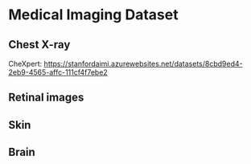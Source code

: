 # Medical Imaging Dataset

## Chest X-ray

CheXpert: https://stanfordaimi.azurewebsites.net/datasets/8cbd9ed4-2eb9-4565-affc-111cf4f7ebe2

## Retinal images

## Skin 

## Brain

